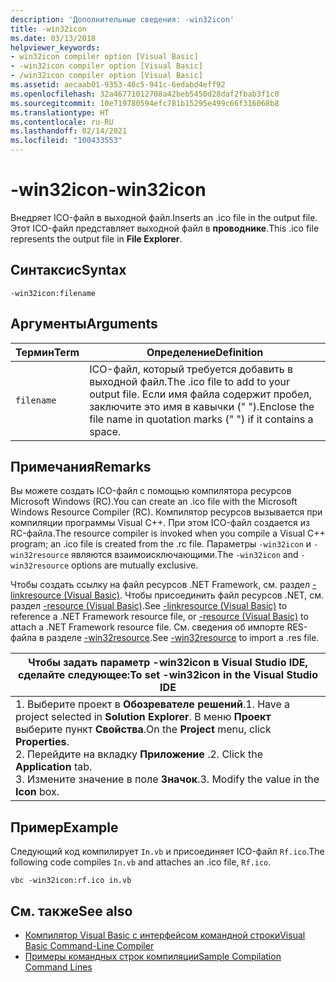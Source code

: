 ```yaml
---
description: 'Дополнительные сведения: -win32icon'
title: -win32icon
ms.date: 03/13/2018
helpviewer_keywords:
- win32icon compiler option [Visual Basic]
- -win32icon compiler option [Visual Basic]
- /win32icon compiler option [Visual Basic]
ms.assetid: aecaab01-9353-46c5-941c-6edabd4eff92
ms.openlocfilehash: 32a46771012708a42beb5450d28daf2fbab3f1c0
ms.sourcegitcommit: 10e719780594efc781b15295e499c66f316068b8
ms.translationtype: HT
ms.contentlocale: ru-RU
ms.lasthandoff: 02/14/2021
ms.locfileid: "100433553"
---
```

# <a name="-win32icon"></a><span data-ttu-id="0fba8-103">-win32icon</span><span class="sxs-lookup"><span data-stu-id="0fba8-103">-win32icon</span></span>

<span data-ttu-id="0fba8-104">Внедряет ICO-файл в выходной файл.</span><span class="sxs-lookup"><span data-stu-id="0fba8-104">Inserts an .ico file in the output file.</span></span> <span data-ttu-id="0fba8-105">Этот ICO-файл представляет выходной файл в **проводнике**.</span><span class="sxs-lookup"><span data-stu-id="0fba8-105">This .ico file represents the output file in **File Explorer**.</span></span>  
  
## <a name="syntax"></a><span data-ttu-id="0fba8-106">Синтаксис</span><span class="sxs-lookup"><span data-stu-id="0fba8-106">Syntax</span></span>  
  
```console  
-win32icon:filename  
```  
  
## <a name="arguments"></a><span data-ttu-id="0fba8-107">Аргументы</span><span class="sxs-lookup"><span data-stu-id="0fba8-107">Arguments</span></span>  
  
|<span data-ttu-id="0fba8-108">Термин</span><span class="sxs-lookup"><span data-stu-id="0fba8-108">Term</span></span>|<span data-ttu-id="0fba8-109">Определение</span><span class="sxs-lookup"><span data-stu-id="0fba8-109">Definition</span></span>|  
|---|---|  
|`filename`|<span data-ttu-id="0fba8-110">ICO-файл, который требуется добавить в выходной файл.</span><span class="sxs-lookup"><span data-stu-id="0fba8-110">The .ico file to add to your output file.</span></span> <span data-ttu-id="0fba8-111">Если имя файла содержит пробел, заключите это имя в кавычки (" ").</span><span class="sxs-lookup"><span data-stu-id="0fba8-111">Enclose the file name in quotation marks (" ") if it contains a space.</span></span>|  
  
## <a name="remarks"></a><span data-ttu-id="0fba8-112">Примечания</span><span class="sxs-lookup"><span data-stu-id="0fba8-112">Remarks</span></span>  

 <span data-ttu-id="0fba8-113">Вы можете создать ICO-файл с помощью компилятора ресурсов Microsoft Windows (RC).</span><span class="sxs-lookup"><span data-stu-id="0fba8-113">You can create an .ico file with the Microsoft Windows Resource Compiler (RC).</span></span> <span data-ttu-id="0fba8-114">Компилятор ресурсов вызывается при компиляции программы Visual C++. При этом ICO-файл создается из RC-файла.</span><span class="sxs-lookup"><span data-stu-id="0fba8-114">The resource compiler is invoked when you compile a Visual C++ program; an .ico file is created from the .rc file.</span></span> <span data-ttu-id="0fba8-115">Параметры `-win32icon` и `-win32resource` являются взаимоисключающими.</span><span class="sxs-lookup"><span data-stu-id="0fba8-115">The `-win32icon` and `-win32resource` options are mutually exclusive.</span></span>  
  
 <span data-ttu-id="0fba8-116">Чтобы создать ссылку на файл ресурсов .NET Framework, см. раздел [-linkresource (Visual Basic)](linkresource.md). Чтобы присоединить файл ресурсов .NET, см. раздел [-resource (Visual Basic)](resource.md).</span><span class="sxs-lookup"><span data-stu-id="0fba8-116">See [-linkresource (Visual Basic)](linkresource.md) to reference a .NET Framework resource file, or [-resource (Visual Basic)](resource.md) to attach a .NET Framework resource file.</span></span> <span data-ttu-id="0fba8-117">См. сведения об импорте RES-файла в разделе [-win32resource](win32resource.md).</span><span class="sxs-lookup"><span data-stu-id="0fba8-117">See [-win32resource](win32resource.md) to import a .res file.</span></span>  
  
|<span data-ttu-id="0fba8-118">Чтобы задать параметр -win32icon в Visual Studio IDE, сделайте следующее:</span><span class="sxs-lookup"><span data-stu-id="0fba8-118">To set -win32icon in the Visual Studio IDE</span></span>|  
|---|  
|<span data-ttu-id="0fba8-119">1.  Выберите проект в **Обозревателе решений**.</span><span class="sxs-lookup"><span data-stu-id="0fba8-119">1.  Have a project selected in **Solution Explorer**.</span></span> <span data-ttu-id="0fba8-120">В меню **Проект** выберите пункт **Свойства**.</span><span class="sxs-lookup"><span data-stu-id="0fba8-120">On the **Project** menu, click **Properties**.</span></span> <br /><span data-ttu-id="0fba8-121">2.  Перейдите на вкладку **Приложение** .</span><span class="sxs-lookup"><span data-stu-id="0fba8-121">2.  Click the **Application** tab.</span></span><br /><span data-ttu-id="0fba8-122">3.  Измените значение в поле **Значок**.</span><span class="sxs-lookup"><span data-stu-id="0fba8-122">3.  Modify the value in the **Icon** box.</span></span>|  
  
## <a name="example"></a><span data-ttu-id="0fba8-123">Пример</span><span class="sxs-lookup"><span data-stu-id="0fba8-123">Example</span></span>  

 <span data-ttu-id="0fba8-124">Следующий код компилирует `In.vb` и присоединяет ICO-файл `Rf.ico`.</span><span class="sxs-lookup"><span data-stu-id="0fba8-124">The following code compiles `In.vb` and attaches an .ico file, `Rf.ico`.</span></span>  
  
```console
vbc -win32icon:rf.ico in.vb  
```  
  
## <a name="see-also"></a><span data-ttu-id="0fba8-125">См. также</span><span class="sxs-lookup"><span data-stu-id="0fba8-125">See also</span></span>

- [<span data-ttu-id="0fba8-126">Компилятор Visual Basic с интерфейсом командной строки</span><span class="sxs-lookup"><span data-stu-id="0fba8-126">Visual Basic Command-Line Compiler</span></span>](index.md)
- [<span data-ttu-id="0fba8-127">Примеры командных строк компиляции</span><span class="sxs-lookup"><span data-stu-id="0fba8-127">Sample Compilation Command Lines</span></span>](sample-compilation-command-lines.md)
